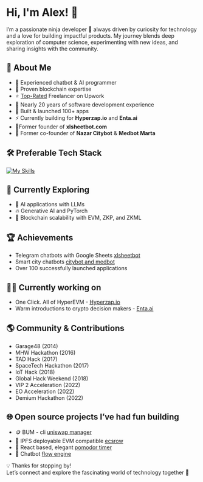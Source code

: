 # Hi, I'm Alex! 👋

I’m a passionate ninja developer 🥷 always driven by curiosity for technology and a love for building impactful products. My journey blends deep exploration of computer science, experimenting with new ideas, and sharing insights with the community.

## 🚀 About Me
- 🤖 Experienced chatbot & AI programmer
- 🔗 Proven blockchain expertise
- ⭐️ [Top-Rated](https://rebrand.ly/adellantado) Freelancer on Upwork
- 🎉 Nearly 20 years of software development experience
- 👷 Built & launched 100+ apps
- ⚡️ Currently building for **Hyperzap.io** and **Enta.ai**
- 🌵Former founder of **xlsheetbot.com**
- 🏥 Former co-founder of **Nazar Citybot** & **Medbot Marta**

## 🛠 Preferable Tech Stack
[![My Skills](https://skillicons.dev/icons?i=python,fastapi,ai,flask,solidity,ts,vuejs,js,nodejs,docker,go,redis,mongodb,postgres,mysql,laravel,php,git,github,bash,linux,ubuntu)](https://skillicons.dev)
## 🌱 Currently Exploring
- 🚀 AI applications with LLMs
- 🔥 Generative AI and PyTorch
- 🔗 Blockchain scalability with EVM, ZKP, and ZKML

## 🏆 Achievements
- Telegram chatbots with Google Sheets [xlsheetbot](https://xlsheetbot.com/)
- Smart city chatbots [citybot and medbot](https://citybot.pro/)
- Over 100 successfully launched applications

## 🧑‍💻 Currently working on
- One Click. All of HyperEVM - [Hyperzap.io](https://hyperzap.io/)
- Warm introductions to crypto decision makers - [Enta.ai](https://www.enta.ai/)

## 🌎 Community & Contributions
 - Garage48 (2014)
- MHW Hackathon (2016)
- TAD Hack (2017)
- SpaceTech Hackathon (2017)
- IoT Hack (2018)
- Global Hack Weekend (2018)
- VIP 2 Acceleration (2022)
- EO Acceleration (2022)
- Demium Hackathon (2022)

## 🌐 Open source projects I’ve had fun building
- 🪙 BUM - cli [uniswap manager](https://github.com/adellantado/uniswap_manager)
- 🏦 IPFS deployable EVM compatible [ecsrow](https://github.com/adellantado/simple-multisig-escrow)
- 🍅 React based, elegant [pomodor timer](https://github.com/adellantado/pomodoro-noir-timer)
- 🤖 Chatbot [flow engine](https://github.com/adellantado/bot-template-framework)

<!-- ##  🤝 I’m looking to collaborate on ... -->

💡 Thanks for stopping by!  
Let’s connect and explore the fascinating world of technology together 🚀
